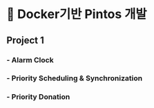 # 📘 Docker기반 Pintos 개발 

## Project 1

### - Alarm Clock
### - Priority Scheduling & Synchronization
### - Priority Donation
